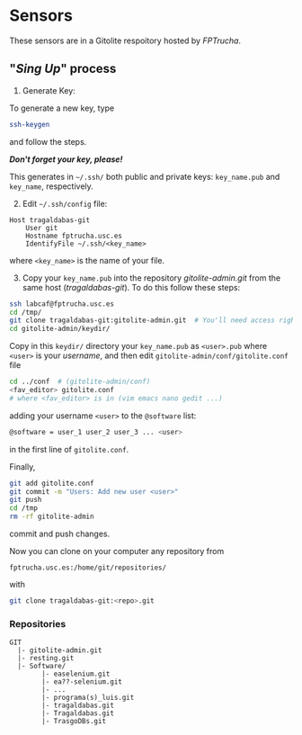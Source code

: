 # Sensors

These sensors are in a Gitolite respoitory hosted by *FPTrucha*.

## "*Sing Up*" process

1. Generate Key:

To generate a new key, type 
```bash
ssh-keygen
```
and follow the steps.

***Don't forget your key, please!***

This generates in `~/.ssh/` both public and private keys: `key_name.pub` and 
`key_name`, respectively.

2. Edit `~/.ssh/config` file:
```
Host tragaldabas-git
    User git
    Hostname fptrucha.usc.es
    IdentifyFile ~/.ssh/<key_name>
```
where `<key_name>` is the name of your file.

3. Copy your `key_name.pub` into the repository *gitolite-admin.git* from the 
same host (*tragaldabas-git*). To do this follow these steps:

```bash
ssh labcaf@fptrucha.usc.es
cd /tmp/
git clone tragaldabas-git:gitolite-admin.git  # You'll need access rights
cd gitolite-admin/keydir/
```
Copy in this `keydir/` directory your `key_name.pub` as `<user>.pub` where `<user>` 
is your *username*, and then edit `gitolite-admin/conf/gitolite.conf` file

```bash
cd ../conf  # (gitolite-admin/conf)
<fav_editor> gitolite.conf
# where <fav_editor> is in (vim emacs nano gedit ...)
```
adding your username `<user>` to the `@software` list:
```bash
@software = user_1 user_2 user_3 ... <user>
```
in the first line of `gitolite.conf`. 

Finally,
```bash
git add gitolite.conf
git commit -m "Users: Add new user <user>"
git push
cd /tmp
rm -rf gitolite-admin
```
commit and push changes.

Now you can clone on your computer any repository from
```
fptrucha.usc.es:/home/git/repositories/
```
with
```bash
git clone tragaldabas-git:<repo>.git
```

### Repositories

```
GIT
  |- gitolite-admin.git
  |- resting.git
  |- Software/
        |- easelenium.git
        |- ea??-selenium.git
        |- ...
        |- programa(s)_luis.git
        |- tragaldabas.git
        |- Tragaldabas.git
        |- TrasgoDBs.git
```



